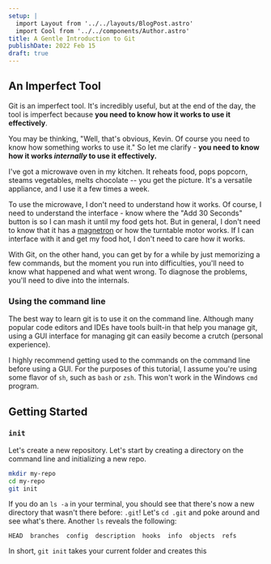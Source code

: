 ```yaml
---
setup: |
  import Layout from '../../layouts/BlogPost.astro'
  import Cool from '../../components/Author.astro'
title: A Gentle Introduction to Git
publishDate: 2022 Feb 15
draft: true
---
```

## An Imperfect Tool
Git is an imperfect tool. It's incredibly useful, but at the end of the day, the tool is imperfect because **you need to know how it works to use it effectively**.

You may be thinking, "Well, that's obvious, Kevin. Of course you need to know how something works to use it." So let me clarify - **you need to know how it works _internally_ to use it effectively.**

I've got a microwave oven in my kitchen. It reheats food, pops popcorn, steams vegetables, melts chocolate -- you get the picture. It's a versatile appliance, and I use it a few times a week.

To use the microwave, I don't need to understand how it works. Of course, I need to understand the interface - know where the "Add 30 Seconds" button is so I can mash it until my food gets hot. But in general, I don't need to know that it has a [magnetron](https://en.wikipedia.org/wiki/Cavity_magnetron) or how the turntable motor works. If I can interface with it and get my food hot, I don't need to care how it works.

With Git, on the other hand, you can get by for a while by just memorizing a few commands, but the moment you run into difficulties, you'll need to know what happened and what went wrong. To diagnose the problems, you'll need to dive into the internals.

### Using the command line
The best way to learn git is to use it on the command line. Although many popular code editors and IDEs have tools built-in that help you manage git, using a GUI interface for managing git can easily become a crutch (personal experience). 

I highly recommend getting used to the commands on the command line before using a GUI. For the purposes of this tutorial, I assume you're using some flavor of `sh`, such as `bash` or `zsh`. This won't work in the Windows `cmd` program.

## Getting Started
### `init`
Let's create a new repository. Let's start by creating a directory on the command line and initializing a new repo.

```sh
mkdir my-repo
cd my-repo
git init
```

If you do an `ls -a` in your terminal, you should see that there's now a new directory that wasn't there before: `.git`! Let's `cd .git` and poke around and see what's there. Another `ls` reveals the following:
```
HEAD  branches  config  description  hooks  info  objects  refs
```

In short, `git init` takes your current folder and creates this 